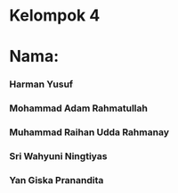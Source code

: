 # Kelompok 4
# Nama:
### Harman Yusuf
### Mohammad Adam Rahmatullah
### Muhammad Raihan Udda Rahmanay
### Sri Wahyuni Ningtiyas
### Yan Giska Pranandita
